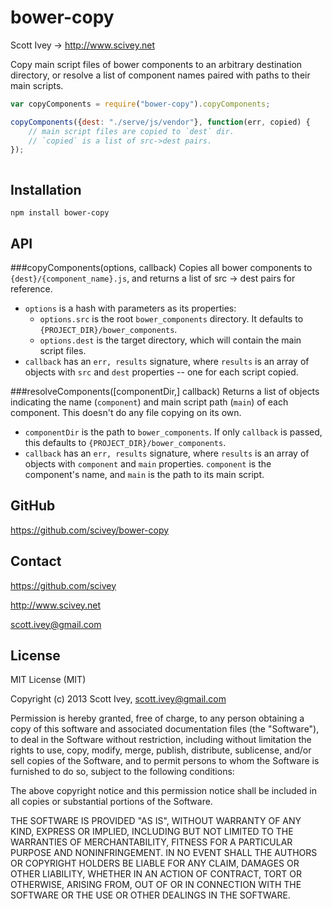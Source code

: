 bower-copy
=================
Scott Ivey -> http://www.scivey.net

Copy main script files of bower components to an arbitrary destination directory, or resolve a list of component names paired with paths to their main scripts.


```javascript
var copyComponents = require("bower-copy").copyComponents;

copyComponents({dest: "./serve/js/vendor"}, function(err, copied) {
	// main script files are copied to `dest` dir.
	// `copied` is a list of src->dest pairs.
});



```


Installation
------------

    npm install bower-copy


API
------------
###copyComponents(options, callback)
Copies all bower components to `{dest}/{component_name}.js`, and returns a list of src -> dest pairs for reference.
- `options` is a hash with parameters as its properties:
	- `options.src` is the root `bower_components` directory.  It defaults to `{PROJECT_DIR}/bower_components`.
	- `options.dest` is the target directory, which will contain the main script files.
- `callback` has an `err, results` signature, where `results` is an array of objects with `src` and `dest` properties -- one for each script copied.

###resolveComponents([componentDir,] callback)
Returns a list of objects indicating the name (`component`) and main script path (`main`) of each component.  This doesn't do any file copying on its own.
- `componentDir` is the path to `bower_components`.  If only `callback` is passed, this defaults to `{PROJECT_DIR}/bower_components`.
- `callback` has an `err, results` signature, where `results` is an array of objects with `component` and `main` properties.  `component` is the component's name, and `main` is the path to its main script.

GitHub
------------
https://github.com/scivey/bower-copy


Contact
------------
https://github.com/scivey

http://www.scivey.net

scott.ivey@gmail.com

License
------------
MIT License (MIT)

Copyright (c) 2013 Scott Ivey, <scott.ivey@gmail.com>

Permission is hereby granted, free of charge, to any person obtaining a copy
of this software and associated documentation files (the "Software"), to deal
in the Software without restriction, including without limitation the rights
to use, copy, modify, merge, publish, distribute, sublicense, and/or sell
copies of the Software, and to permit persons to whom the Software is
furnished to do so, subject to the following conditions:

The above copyright notice and this permission notice shall be included in
all copies or substantial portions of the Software.

THE SOFTWARE IS PROVIDED "AS IS", WITHOUT WARRANTY OF ANY KIND, EXPRESS OR
IMPLIED, INCLUDING BUT NOT LIMITED TO THE WARRANTIES OF MERCHANTABILITY,
FITNESS FOR A PARTICULAR PURPOSE AND NONINFRINGEMENT. IN NO EVENT SHALL THE
AUTHORS OR COPYRIGHT HOLDERS BE LIABLE FOR ANY CLAIM, DAMAGES OR OTHER
LIABILITY, WHETHER IN AN ACTION OF CONTRACT, TORT OR OTHERWISE, ARISING FROM,
OUT OF OR IN CONNECTION WITH THE SOFTWARE OR THE USE OR OTHER DEALINGS IN
THE SOFTWARE.
